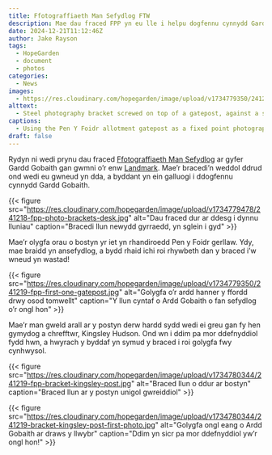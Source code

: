 ```yaml
---
title: Ffotograffiaeth Man Sefydlog FTW
description: Mae dau fraced FPP yn eu lle i helpu dogfennu cynnydd Gardd Gobaith.
date: 2024-12-21T11:12:46Z
author: Jake Rayson 
tags: 
  - HopeGarden
  - document
  - photos
categories: 
  - News
images:
  - https://res.cloudinary.com/hopegarden/image/upload/v1734779350/241219-fpp-photo-bracket-in-situ.jpg
alttext: 
  - Steel photography bracket screwed on top of a gatepost, against a stormy sky and beginnnings of a garden
captions: 
  - Using the Pen Y Foidr allotment gatepost as a fixed point photography viewpoint
draft: false
---
```


Rydyn ni wedi prynu dau fraced [Ffotograffiaeth Man Sefydlog](https://www.greatfen.org.uk/fixed-point-photography) ar gyfer Gardd Gobaith gan gwmni o’r enw [Landmark](https://madebylandmark.com/product/fixed-point-photography-stainless-steel-phone-cradle). Mae’r bracedi’n weddol ddrud ond wedi eu gwneud yn dda, a byddant yn ein galluogi i ddogfennu cynnydd Gardd Gobaith.

{{< figure src="https://res.cloudinary.com/hopegarden/image/upload/v1734779478/241218-fpp-photo-brackets-desk.jpg" alt="Dau fraced dur ar ddesg i dynnu lluniau" caption="Bracedi llun newydd gyrraedd, yn sglein i gyd" >}}

Mae’r olygfa orau o bostyn yr iet yn rhandiroedd Pen y Foidr gerllaw. Ydy, mae braidd yn ansefydlog, a bydd rhaid ichi roi rhywbeth dan y braced i’w wneud yn wastad!

{{< figure src="https://res.cloudinary.com/hopegarden/image/upload/v1734779350/241219-fpp-first-one-gatepost.jpg" alt="Golygfa o’r ardd hanner y ffordd drwy osod tomwellt" caption="Y llun cyntaf o Ardd Gobaith o fan sefydlog o’r ongl hon" >}}

Mae’r man gweld arall ar y postyn derw hardd sydd wedi ei greu gan fy hen gymydog a chrefftwr, Kingsley Hudson. Ond wn i ddim pa mor ddefnyddiol fydd hwn, a hwyrach y byddaf yn symud y braced i roi golygfa fwy cynhwysol.

{{< figure src="https://res.cloudinary.com/hopegarden/image/upload/v1734780344/241219-fpp-bracket-kingsley-post.jpg" alt="Braced llun o ddur ar bostyn" caption="Braced llun ar y postyn unigol gwreiddiol" >}}

{{< figure src="https://res.cloudinary.com/hopegarden/image/upload/v1734780344/241219-bracket-kingsley-post-first-photo.jpg" alt="Golygfa ongl eang o Ardd Gobaith ar draws y llwybr" caption="Ddim yn sicr pa mor ddefnyddiol yw’r ongl hon!" >}}
